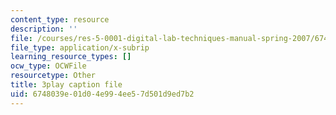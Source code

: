 ```yaml
---
content_type: resource
description: ''
file: /courses/res-5-0001-digital-lab-techniques-manual-spring-2007/6748039e01d04e994ee57d501d9ed7b2_8djXBVSrDRw.srt
file_type: application/x-subrip
learning_resource_types: []
ocw_type: OCWFile
resourcetype: Other
title: 3play caption file
uid: 6748039e-01d0-4e99-4ee5-7d501d9ed7b2
---
```

